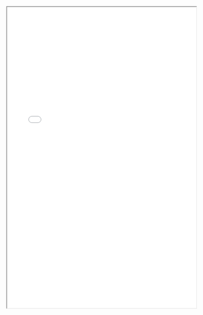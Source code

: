 <iframe src="[IMDb-Rating-Predictions-MLR.html](https://github.com/modest-melody/IMDb-Rating-MLR/blob/main/IMDb-Rating-Predictions-MLR.html)" width="100%" height="800px"></iframe>
